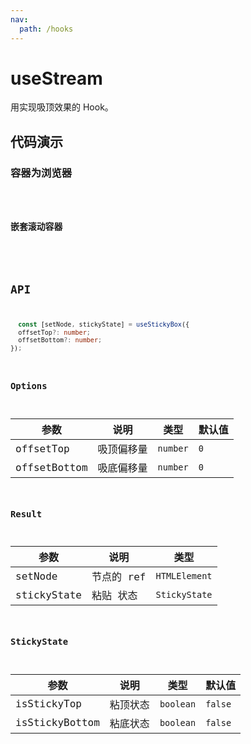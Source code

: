 ```yaml
---
nav:
  path: /hooks
---
```


# useStream

用实现吸顶效果的 Hook。

## 代码演示

### 容器为浏览器

<code hideActions='["CSB"]' src="./demo/demo1.tsx" />

### 嵌套滚动容器

<!-- <code hideActions='["CSB"]' src="./demo/demo2.tsx" /> -->

## API

```typescript
  const [setNode, stickyState] = useStickyBox({
  offsetTop?: number;
  offsetBottom?: number;
});
```

### Options

| 参数         | 说明       | 类型     | 默认值 |
| ------------ | ---------- | -------- | ------ |
| offsetTop    | 吸顶偏移量 | `number` | `0`    |
| offsetBottom | 吸底偏移量 | `number` | `0`    |

### Result

| 参数        | 说明       | 类型          |
| ----------- | ---------- | ------------- |
| setNode     | 节点的 ref | `HTMLElement` |
| stickyState | 粘贴 状态  | `StickyState` |

### StickyState

| 参数           | 说明     | 类型      | 默认值  |
| -------------- | -------- | --------- | ------- |
| isStickyTop    | 粘顶状态 | `boolean` | `false` |
| isStickyBottom | 粘底状态 | `boolean` | `false` |
